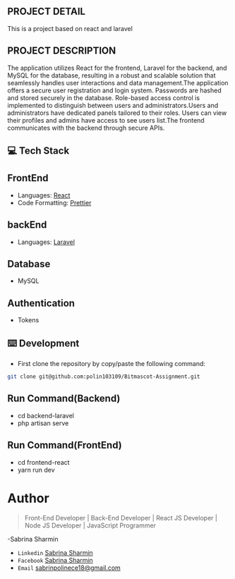 ## PROJECT DETAIL

This is a project based on react and laravel

## PROJECT DESCRIPTION

The application utilizes React for the frontend, Laravel for the backend, and MySQL for the database, resulting in a robust and scalable solution that seamlessly handles user interactions and data management.The application offers a secure user registration and login system. Passwords are hashed and stored securely in the database. Role-based access control is implemented to distinguish between users and administrators.Users and administrators have dedicated panels tailored to their roles. Users can view their profiles and admins have access to see users list.The frontend communicates with the backend through secure APIs.

## 💻 Tech Stack

## FrontEnd

- Languages: [React](https://legacy.reactjs.org/docs/getting-started.html)
- Code Formatting: [Prettier](https://prettier.io/)

## backEnd

- Languages: [Laravel](https://laravel.com/)

## Database

- MySQL

## Authentication

- Tokens

## ⌨️ Development

- First clone the repository by copy/paste the following command:

```bash
git clone git@github.com:polin103109/Bitmascot-Assignment.git
```

## Run Command(Backend)

- cd backend-laravel
- php artisan serve

## Run Command(FrontEnd)

- cd frontend-react
- yarn run dev

# Author

> Front-End Developer | Back-End Developer | React JS Developer | Node JS Developer | JavaScript Programmer

-Sabrina Sharmin

- `Linkedin` [Sabrina Sharmin](https://www.linkedin.com/in/sabrina-sharmin-937a441a7/)
- `Facebook` [Sabrina Sharmin](https://www.facebook.com/sharmin.polin/)
- `Email` [sabrinpolinece18@gmail.com](sabrinapolinece18@gmail.com)
